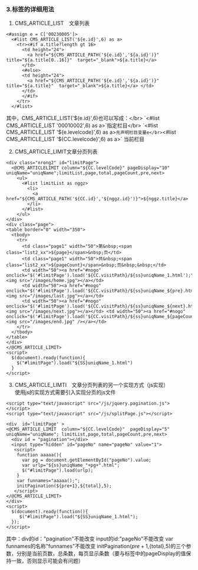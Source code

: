 ### 3.标签的详细用法
1. CMS_ARTICLE_LIST&emsp;文章列表</br>
```
<#assign e = C['00230005']>
  <#list CMS_ARTICLE_LIST('${e.id}',6) as a> 
    <tr><#if a.title?length gt 16>
      <td height="24">
        <a href="${CMS_ARTICLE_PATH('${e.id}','${a.id}')}" title="${a.title[0..16]}"  target="_blank">${a.title}</a>
      </td>
      <#else>
      <td height="24">
        <a href="${CMS_ARTICLE_PATH('${e.id}','${a.id}')}" title="${a.title}"  target="_blank">${a.title}</a> </td>
      </td>
      </#if>
    </tr>
  </#list>    
```
其中，CMS_ARTICLE_LIST('${e.id}',6)也可以写成：</br>
`<#list CMS_ARTICLE_LIST '00010002',6) as a>`指定栏目</br>
`<#list CMS_ARTICLE_LIST '${e.levelcode}',6) as a>` 先声明栏目变量e</br>
`<#list CMS_ARTICLE_LIST '${CC.levelcode}',6) as a>` 当前栏目</br>

2. CMS_ARTICLE_LIMIT文章分页列表
```
<div class="nrong2" id="limitPage">
  <@CMS_ARTICLELIMIT column="${CC.levelCode}" pageDisplay="10" uniqName="uniqName";limitList,page,total,pageCount,pre,next>
    <ul>
      <#list limitList as nggz>
        <li>
          <a href="${CMS_ARTICLE_PATH('${CC.id}','${nggz.id}')}">${nggz.title}</a>
        </li>
      </#list>
    </ul>
</div>
<div class="page">
<table border="0" width="350">
  <tbody>
    <tr>
      <td class="page1" width="50">第&nbsp;<span class="list2_xx">${page}</span>&nbsp;页</td>
      <td class="page1" width="50">共&nbsp;<span class="list2_xx">${pageCount}</span>&nbsp;页&nbsp;&nbsp;</td>
      <td width="50"><a href="#nogo" onclick="$('#limitPage').load('${CC.visitPath}/${ss}uniqName_1.html');"><img src="/images/home.jpg"></a></td>
      <td width="50"><a href="#nogo" onclick="$('#limitPage').load('${CC.visitPath}/${ss}uniqName_${pre}.html');"><img src="/images/last.jpg"></a></td>
      <td width="50"><a href="#nogo" onclick="$('#limitPage').load('${CC.visitPath}/${ss}uniqName_${next}.html');"><img src="/images/next.jpg"></a></td> <td width="50"><a href="#nogo" onclick="$('#limitPage').load('${CC.visitPath}/${ss}uniqName_${pageCount}.html');"><img src="/images/end.jpg" /></a></td>
    </tr>
  </tbody>
</table>
</div>
</@CMS_ARTICLE_LIMIT>
<script>
  $(document).ready(function){
    $("#limitPage").load("${SS}uniqName_1.html")
  }
</script>
```
3. CMS_ARTICLE_LIMTI&emsp;文章分页列表的另一个实现方式（js实现）</br>
使用js的实现方式需要引入实现分页的js文件
```
<script type="text/javascript" src="/js/jquery.pagination.js"></script>
<script type="text/javascript" src="/js/splitPage.js"></script>
```
```
<div  id='limitPage' >
<@CMS_ARTICLE_LIMIT  column="${CC.levelCode}"  pageDisplay="5"  uniqName="uniqName"; limitList,page,total,pageCount,pre,next>
  <div id = "pagination"></div>
  <input type="hidden" id="pageNo" name="pageNo" value="1">
   <script>
    function aaaaa(){
      var pg = document.getElementById("pageNo").value;
      var urlp="${ss}uniqName_"+pg+".html";
      $("#limitPage").load(urlp);
    }
    var funnames="aaaaa();";
    initPagination(${pre+1},${total},5);
   </script>
</@CMS_ARTICLE_LIMIT>
</div>
<script>
  $(document).ready(function(){
     $("#limitPage").load("${SS}uniqName_1.html");
  });
</script>
```
其中：div的id："pagination"不能改变
input的id:"pageNo"不能改变
var funnames的名称"funnames"不能改变
initPagination(${pre+1},${total},5)的三个参数，分别是当前页数，总条数，每页显示条数（要与标签中的pageDisplay的值保持一致，否则显示可能会有问题）


